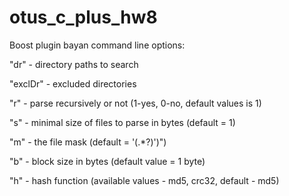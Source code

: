 # otus_c_plus_hw8
Boost
plugin bayan command line options:

  "dr" - directory paths to search
  
  "exclDr" - excluded directories
  
  "r" - parse recursively or not (1-yes, 0-no, default values is 1)
  
  "s" - minimal size of files to parse in bytes (default = 1)
  
  "m" - the file mask (default = '(.*?)')")
  
  "b" - block size in bytes (default value = 1 byte)
  
  "h" - hash function (available values - md5, crc32, default - md5)
    
